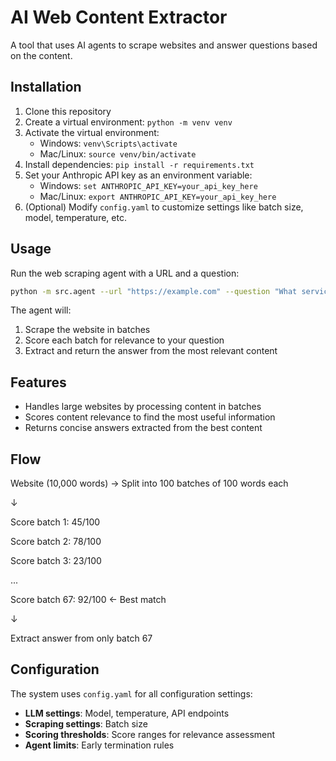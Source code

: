 # AI Web Content Extractor

A tool that uses AI agents to scrape websites and answer questions based on the content.

## Installation

1. Clone this repository
2. Create a virtual environment: `python -m venv venv`
3. Activate the virtual environment:
   - Windows: `venv\Scripts\activate`
   - Mac/Linux: `source venv/bin/activate`
4. Install dependencies: `pip install -r requirements.txt`
5. Set your Anthropic API key as an environment variable:
   - Windows: `set ANTHROPIC_API_KEY=your_api_key_here`
   - Mac/Linux: `export ANTHROPIC_API_KEY=your_api_key_here`
6. (Optional) Modify `config.yaml` to customize settings like batch size, model, temperature, etc.

## Usage

Run the web scraping agent with a URL and a question:

```bash
python -m src.agent --url "https://example.com" --question "What services does this company offer?"
```

The agent will:
1. Scrape the website in batches
2. Score each batch for relevance to your question
3. Extract and return the answer from the most relevant content

## Features

- Handles large websites by processing content in batches
- Scores content relevance to find the most useful information
- Returns concise answers extracted from the best content

## Flow

Website (10,000 words) → Split into 100 batches of 100 words each

↓

Score batch 1: 45/100

Score batch 2: 78/100

Score batch 3: 23/100

...

Score batch 67: 92/100 ← Best match

↓

Extract answer from only batch 67

## Configuration

The system uses `config.yaml` for all configuration settings:

- **LLM settings**: Model, temperature, API endpoints
- **Scraping settings**: Batch size
- **Scoring thresholds**: Score ranges for relevance assessment
- **Agent limits**: Early termination rules